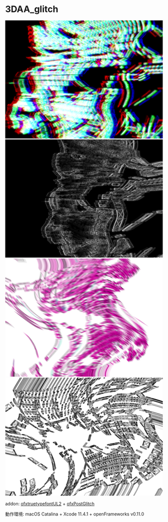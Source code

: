 # 3DAA_glitch
<img src = "https://github.com/yuyurigi/3DAA_glitch/blob/master/20200517011507%23%23.png">
<img src = "https://github.com/yuyurigi/3DAA_glitch/blob/master/20200517011508%23%23.png">
<img src = "https://github.com/yuyurigi/3DAA_glitch/blob/master/20200517011509%23%23.png">
<img src = "https://github.com/yuyurigi/3DAA_glitch/blob/master/20200517011510%23%23.png">

addon: <a href = "https://github.com/kentaroid/ofxTrueTypeFontUL2">ofxtruetypefontUL2</a> + <a href="https://github.com/maxillacult/ofxPostGlitch">ofxPostGlitch</a>

動作環境: macOS Catalina + Xcode 11.4.1 + openFrameworks v0.11.0
